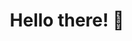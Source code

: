 <h1 align='center'> Hello there! 👋</h1>
<!--
**Yusakha/Yusakha** is a ✨ _special_ ✨ repository because its `README.md` (this file) appears on your GitHub profile.

Here are some ideas to get you started:

- 🔭 I’m currently working on ...
- 🌱 I’m currently learning ...
- 👯 I’m looking to collaborate on ...
- 🤔 I’m looking for help with ...
- 💬 Ask me about ...
- 📫 How to reach me: ...
- 😄 Pronouns: ...
- ⚡ Fun fact: ...
-->
![Yusakha github stats](https://github-readme-stats.vercel.app/api?username=Yusakha&show_icons=true&theme=buefy&show_owner=true)
___

![Top Langs](https://github-readme-stats.vercel.app/api/top-langs/?username=Yusakha&theme=buefy&hide=css,html)
[![ReadMe Card](https://github-readme-stats.vercel.app/api/pin/?username=Yusakha&repo=Rin&theme=buefy)](https://github.com/Yusakha/Rin)
